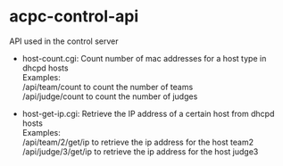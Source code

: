 # acpc-control-api
API used in the control server
* host-count.cgi: Count number of mac addresses for a host type in dhcpd hosts<br>
Examples:<br>
 /api/team/count to count the number of teams<br>
 /api/judge/count to count the number of judges<br>

* host-get-ip.cgi: Retrieve the IP address of a certain host from dhcpd hosts<br>
Examples: <br>
 /api/team/2/get/ip to retrieve the ip address for the host team2<br>
 /api/judge/3/get/ip to retrieve the ip address for the host judge3<br>


